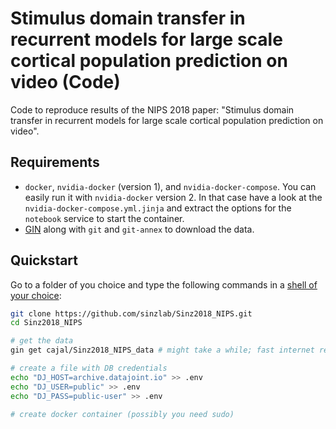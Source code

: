 # Stimulus domain transfer in recurrent models for large scale cortical population prediction on video (Code)
Code to reproduce results of the NIPS 2018 paper: "Stimulus domain transfer in recurrent models for large scale cortical population prediction on video". 

## Requirements

* `docker`, `nvidia-docker` (version 1), and `nvidia-docker-compose`. You can easily run it with `nvidia-docker` version 2. In that case have a look at the `nvidia-docker-compose.yml.jinja` and extract the options for the `notebook` service to start the container. 
* [GIN](https://web.gin.g-node.org/G-Node/Info/wiki/GinCli#quickstart) along with `git` and `git-annex` to download the data. 

## Quickstart

Go to a folder of you choice and type the following commands in a [shell of your choice](https://fishshell.com/):

```bash
git clone https://github.com/sinzlab/Sinz2018_NIPS.git
cd Sinz2018_NIPS

# get the data
gin get cajal/Sinz2018_NIPS_data # might take a while; fast internet recommended

# create a file with DB credentials
echo "DJ_HOST=archive.datajoint.io" >> .env
echo "DJ_USER=public" >> .env
echo "DJ_PASS=public-user" >> .env

# create docker container (possibly you need sudo)

```

